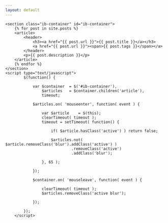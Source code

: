 ```yaml
---
layout: default
---
```

<div> 

    <section class="ib-container" id="ib-container">
        {% for post in site.posts %}
        <article>
            <header>
                <h3><a href="{{ post.url }}">{{ post.title }}</a></h3>
                <a href="{{ post.url }}"><span>{{ post.tags }}</span></a>
            </header>
            <p>{{ post.description }}</p>
        </article>
        {% endfor %}
    </section>
    <script type="text/javascript">
            $(function() {
                
                var $container  = $('#ib-container'),
                    $articles   = $container.children('article'),
                    timeout;
                
                $articles.on( 'mouseenter', function( event ) {
                        
                    var $article    = $(this);
                    clearTimeout( timeout );
                    timeout = setTimeout( function() {
                        
                        if( $article.hasClass('active') ) return false;
                        
                        $articles.not( $article.removeClass('blur').addClass('active') )
                                 .removeClass('active')
                                 .addClass('blur');
                        
                    }, 65 );
                    
                });
                
                $container.on( 'mouseleave', function( event ) {
                    
                    clearTimeout( timeout );
                    $articles.removeClass('active blur');
                    
                });
            
            });
        </script>
</div>